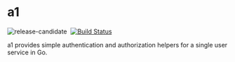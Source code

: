 # a1

![release-candidate](http://img.shields.io/badge/status-release--candidate-green.svg)&nbsp;
[![Build Status](http://img.shields.io/travis/scheibo/a1.svg)](https://travis-ci.org/scheibo/a1)

a1 provides simple authentication and authorization helpers for a single user service in Go.
